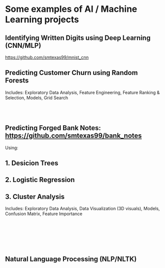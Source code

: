 
# Some examples of AI / Machine Learning projects

## Identifying Written Digits using Deep Learning (CNN/MLP)

https://github.com/smtexas99/mnist_cnn


## Predicting Customer Churn using Random Forests

Includes: Exploratory Data Analysis, Feature Engineering, Feature Ranking & Selection, Models, Grid Search

<br></br>

## Predicting Forged Bank Notes: https://github.com/smtexas99/bank_notes

Using:

## 1. <b>Desicion Trees</b>

## 2. <b>Logistic Regression</b>

## 3. <b>Cluster Analysis</b>

Includes: Exploratory Data Analysis, Data Visualization (3D visuals), Models, Confusion Matrix, Feature Importance


<br></br>


<br></br>
## Natural Language Processing (NLP/NLTK)

